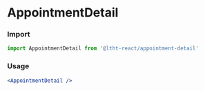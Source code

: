 # AppointmentDetail

<!-- STORY -->

### Import

```js
import AppointmentDetail from '@ltht-react/appointment-detail'
```

### Usage

```jsx
<AppointmentDetail />
```

